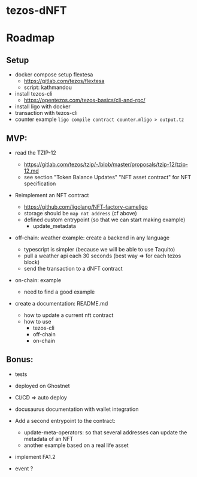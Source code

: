 # tezos-dNFT

# Roadmap
## Setup
- docker compose setup flextesa
   - https://gitlab.com/tezos/flextesa
   - script: kathmandou
- install tezos-cli
   - https://opentezos.com/tezos-basics/cli-and-rpc/
- install ligo with docker
- transaction with tezos-cli
- counter example
  `ligo compile contract counter.mligo > output.tz`

## MVP:
- read the TZIP-12
   - https://gitlab.com/tezos/tzip/-/blob/master/proposals/tzip-12/tzip-12.md
   - see section "Token Balance Updates" "NFT asset contract" for NFT specification

- Reimplement an NFT contract
   - https://github.com/ligolang/NFT-factory-cameligo
   - storage should be `map nat address` (cf above)
   - defined custom entrypoint (so that we can start making example)
        - update_metadata

- off-chain: weather example: create a backend in any language
   - typescript is simpler (because we will be able to use Taquito)
   - pull a weather api each 30 seconds (best way => for each tezos block)
   - send the transaction to a dNFT contract

- on-chain: example
   - need to find a good example

- create a documentation: README.md
   - how to update a current nft contract
   - how to use
       - tezos-cli
       - off-chain
       - on-chain

## Bonus:
 - tests
 - deployed on Ghostnet
 - CI/CD => auto deploy
 - docusaurus documentation with wallet integration
 - Add a second entrypoint to the contract:
     - update-meta-operators: so that several addresses can update the metadata of an NFT
     - another example based on a real life asset

 - implement FA1.2
 - event ?
